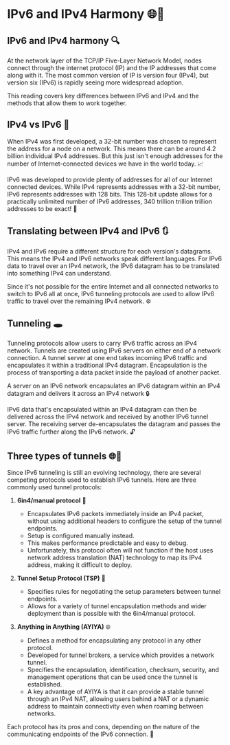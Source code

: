 # IPv6 and IPv4 Harmony 🌐🔗

## IPv6 and IPv4 harmony 🔍

At the network layer of the TCP/IP Five-Layer Network Model, nodes connect through the internet protocol (IP) and the IP addresses that come along with it. The most common version of IP is version four (IPv4), but version six (IPv6) is rapidly seeing more widespread adoption. 

This reading covers key differences between IPv6 and IPv4 and the methods that allow them to work together. 

## IPv4 vs IPv6 🔢

When IPv4 was first developed, a 32-bit number was chosen to represent the address for a node on a network. This means there can be around 4.2 billion individual IPv4 addresses. But this just isn't enough addresses for the number of Internet-connected devices we have in the world today. 📈

IPv6 was developed to provide plenty of addresses for all of our Internet connected devices. While IPv4 represents addresses with a 32-bit number, IPv6 represents addresses with 128 bits. This 128-bit update allows for a practically unlimited number of IPv6 addresses, 340 trillion trillion trillion addresses to be exact! 🤯

## Translating between IPv4 and IPv6 🔃

IPv4 and IPv6 require a different structure for each version's datagrams. This means the IPv4 and IPv6 networks speak different languages. For IPv6 data to travel over an IPv4 network, the IPv6 datagram has to be translated into something IPv4 can understand. 

Since it's not possible for the entire Internet and all connected networks to switch to IPv6 all at once, IPv6 tunneling protocols are used to allow IPv6 traffic to travel over the remaining IPv4 network. ⚙️

## Tunneling 🕳️

Tunneling protocols allow users to carry IPv6 traffic across an IPv4 network. Tunnels are created using IPv6 servers on either end of a network connection. A tunnel server at one end takes incoming IPv6 traffic and encapsulates it within a traditional IPv4 datagram. Encapsulation is the process of transporting a data packet inside the payload of another packet. 

A server on an IPv6 network encapsulates an IPv6 datagram within an IPv4 datagram and delivers it across an IPv4 network 🔒

IPv6 data that's encapsulated within an IPv4 datagram can then be delivered across the IPv4 network and received by another IPv6 tunnel server. The receiving server de-encapsulates the datagram and passes the IPv6 traffic further along the IPv6 network. 🔓

## Three types of tunnels 🌐🔗

Since IPv6 tunneling is still an evolving technology, there are several competing protocols used to establish IPv6 tunnels. Here are three commonly used tunnel protocols:

1. **6in4/manual protocol** 📍
   - Encapsulates IPv6 packets immediately inside an IPv4 packet, without using additional headers to configure the setup of the tunnel endpoints.
   - Setup is configured manually instead.
   - This makes performance predictable and easy to debug.
   - Unfortunately, this protocol often will not function if the host uses network address translation (NAT) technology to map its IPv4 address, making it difficult to deploy.

2. **Tunnel Setup Protocol (TSP)** 🔀
   - Specifies rules for negotiating the setup parameters between tunnel endpoints.
   - Allows for a variety of tunnel encapsulation methods and wider deployment than is possible with the 6in4/manual protocol.

3. **Anything in Anything (AYIYA)** 🌐
   - Defines a method for encapsulating any protocol in any other protocol.
   - Developed for tunnel brokers, a service which provides a network tunnel.
   - Specifies the encapsulation, identification, checksum, security, and management operations that can be used once the tunnel is established.
   - A key advantage of AYIYA is that it can provide a stable tunnel through an IPv4 NAT, allowing users behind a NAT or a dynamic address to maintain connectivity even when roaming between networks.

Each protocol has its pros and cons, depending on the nature of the communicating endpoints of the IPv6 connection. 🤔